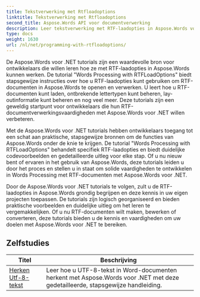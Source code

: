```yaml
---
title: Tekstverwerking met Rtfloadoptions
linktitle: Tekstverwerking met Rtfloadoptions
second_title: Aspose.Words API voor documentverwerking
description: Leer tekstverwerking met RTF-laadopties in Aspose.Words voor .NET. Leer hoe u RTF-documenten laadt en bewerkt met behulp van stapsgewijze tutorials en voorbeeldcode van C#.
type: docs
weight: 1630
url: /nl/net/programming-with-rtfloadoptions/
---
```

De Aspose.Words voor .NET tutorials zijn een waardevolle bron voor ontwikkelaars die willen leren hoe ze met RTF-laadopties in Aspose.Words kunnen werken. De tutorial "Words Processing with RTFLoadOptions" biedt stapsgewijze instructies over hoe u RTF-laadopties kunt gebruiken om RTF-documenten in Aspose.Words te openen en verwerken. U leert hoe u RTF-documenten kunt laden, ontbrekende lettertypen kunt beheren, lay-outinformatie kunt beheren en nog veel meer. Deze tutorials zijn een geweldig startpunt voor ontwikkelaars die hun RTF-documentverwerkingsvaardigheden met Aspose.Words voor .NET willen verbeteren.

Met de Aspose.Words voor .NET tutorials hebben ontwikkelaars toegang tot een schat aan praktische, stapsgewijze bronnen om de functies van Aspose.Words onder de knie te krijgen. De tutorial "Words Processing with RTFLoadOptions" behandelt specifiek RTF-laadopties en biedt duidelijke codevoorbeelden en gedetailleerde uitleg voor elke stap. Of u nu nieuw bent of ervaren in het gebruik van Aspose.Words, deze tutorials leiden u door het proces en stellen u in staat om solide vaardigheden te ontwikkelen in Words Processing met RTF-documenten met Aspose.Words voor .NET.

Door de Aspose.Words voor .NET tutorials te volgen, zult u de RTF-laadopties in Aspose.Words grondig begrijpen en deze kennis in uw eigen projecten toepassen. De tutorials zijn logisch georganiseerd en bieden praktische voorbeelden en duidelijke uitleg om het leren te vergemakkelijken. Of u nu RTF-documenten wilt maken, bewerken of converteren, deze tutorials bieden u de kennis en vaardigheden om uw doelen met Aspose.Words voor .NET te bereiken.

 ## Zelfstudies
| Titel | Beschrijving |
| --- | --- |
| [Herken Utf-8-tekst](./recognize-utf8-text/) | Leer hoe u UTF-8-tekst in Word-documenten herkent met Aspose.Words voor .NET met deze gedetailleerde, stapsgewijze handleiding. |